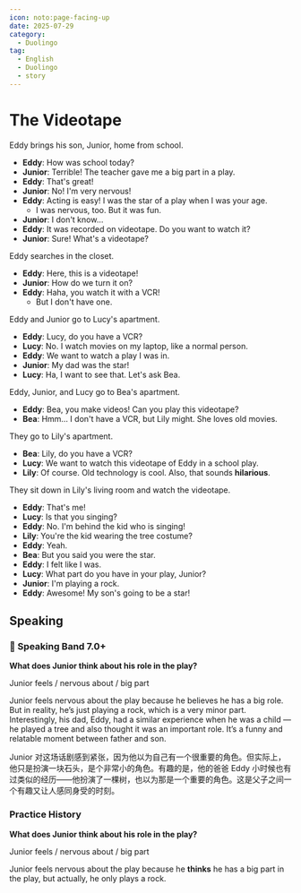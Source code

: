 ```yaml
---
icon: noto:page-facing-up
date: 2025-07-29
category:
  - Duolingo
tag:
  - English
  - Duolingo
  - story
---
```


# The Videotape

Eddy brings his son, Junior, home from school.

- **Eddy**: How was school today?
- **Junior**: Terrible! The teacher gave me a big part in a play.
- **Eddy**: That's great!
- **Junior**: No! I'm very nervous!
- **Eddy**: Acting is easy! I was the star of a play when I was your age.
  - I was nervous, too. But it was fun.
- **Junior**: I don't know…
- **Eddy**: It was recorded on videotape. Do you want to watch it?
- **Junior**: Sure! What's a videotape?

Eddy searches in the closet.

- **Eddy**: Here, this is a videotape!
- **Junior**: How do we turn it on?
- **Eddy**: Haha, you watch it with a VCR!
  - But I don't have one.

Eddy and Junior go to Lucy's apartment.

- **Eddy**: Lucy, do you have a VCR?
- **Lucy**: No. I watch movies on my laptop, like a normal person.
- **Eddy**: We want to watch a play I was in.
- **Junior**: My dad was the star!
- **Lucy**: Ha, I want to see that. Let's ask Bea.

Eddy, Junior, and Lucy go to Bea's apartment.

- **Eddy**: Bea, you make videos! Can you play this videotape?
- **Bea**: Hmm… I don't have a VCR, but Lily might. She loves old movies.

They go to Lily's apartment.

- **Bea**: Lily, do you have a VCR?
- **Lucy**: We want to watch this videotape of Eddy in a school play.
- **Lily**: Of course. Old technology is cool. Also, that sounds **hilarious**.

They sit down in Lily's living room and watch the videotape.

- **Eddy**: That's me!
- **Lucy**: Is that you singing?
- **Eddy**: No. I'm behind the kid who is singing!
- **Lily**: You're the kid wearing the tree costume?
- **Eddy**: Yeah.
- **Bea**: But you said you were the star.
- **Eddy**: I felt like I was.
- **Lucy**: What part do you have in your play, Junior?
- **Junior**: I'm playing a rock.
- **Eddy**: Awesome! My son's going to be a star!

## Speaking

### 🌟 Speaking Band 7.0+

**What does Junior think about his role in the play?**

Junior feels / nervous about / big part

Junior feels nervous about the play because he believes he has a big role. But in reality, he’s just playing a rock, which is a very minor part. Interestingly, his dad, Eddy, had a similar experience when he was a child — he played a tree and also thought it was an important role. It’s a funny and relatable moment between father and son.

Junior 对这场话剧感到紧张，因为他以为自己有一个很重要的角色。但实际上，他只是扮演一块石头，是个非常小的角色。有趣的是，他的爸爸 Eddy 小时候也有过类似的经历——他扮演了一棵树，也以为那是一个重要的角色。这是父子之间一个有趣又让人感同身受的时刻。

### Practice History

**What does Junior think about his role in the play?**

Junior feels / nervous about / big part

Junior feels nervous about the play because he **thinks** he has a big part in the play, but actually, he only plays a rock.
